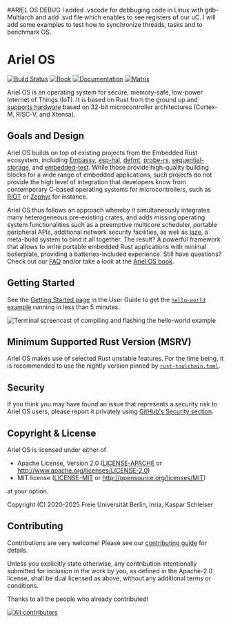 #ARIEL OS DEBUG
I added .vscode for debbuging code in Linux with gdb-Multiarch and add .svd file which enables to see registers of our uC. 
I will add some examples to test how to synchronize threads, tasks and to benchmark OS.

# Ariel OS
[![Build Status][build-badge]][build-info]
[![Book][book-badge]][documentation-mdbook]
[![Documentation][rustdoc-badge]][documentation-dev-rustdoc]
[![Matrix][matrix-badge]][matrix-link]

Ariel OS is an operating system for secure, memory-safe, low-power Internet of Things (IoT).
It is based on Rust from the ground up
and [supports hardware](https://ariel-os.github.io/ariel-os/dev/docs/book/hardware_functionality_support.html)
based on 32-bit microcontroller architectures (Cortex-M, RISC-V, and Xtensa).

## Goals and Design

Ariel OS builds on top of existing projects from the Embedded Rust ecosystem, including [Embassy](https://github.com/embassy-rs/embassy), [esp-hal](https://github.com/esp-rs/esp-hal), [defmt](https://github.com/knurling-rs/defmt), [probe-rs](https://github.com/probe-rs/probe-rs), [sequential-storage](https://github.com/tweedegolf/sequential-storage), and [embedded-test](https://github.com/probe-rs/embedded-test).
While those provide high-quality building blocks for a wide range of embedded applications, such projects do not provide the high level of integration that developers know from contemporary C-based operating systems for microcontrollers, such as [RIOT](https://github.com/RIOT-OS/RIOT/) or [Zephyr](https://github.com/zephyrproject-rtos/zephyr) for instance.

Ariel OS thus follows an approach whereby it simultaneously integrates many heterogeneous pre-existing crates, and adds missing operating system functionalities such as a preemptive multicore scheduler, portable peripheral APIs, additional network security facilities, as well as [laze](https://github.com/kaspar030/laze), a meta-build system to bind it all together.
The result?
A powerful framework that allows to write portable embedded Rust applications with minimal boilerplate, providing a batteries-included experience.
Still have questions?
Check out our [FAQ](https://github.com/ariel-os/ariel-os/blob/main/FAQ.md) and/or take a look at the [Ariel OS book](https://ariel-os.github.io/ariel-os/dev/docs/book/).

## Getting Started

See the [Getting Started page][getting-started-mdbook] in the User Guide to get the [`hello-world` example][hello-world-example] running in less than 5 minutes.

![Terminal screencast of compiling and flashing the hello-world example](./book/src/hello-world_render.svg)

## Minimum Supported Rust Version (MSRV)

Ariel OS makes use of selected Rust unstable features. For the time being, it is
recommended to use the nightly version pinned by [`rust-toolchain.toml`](rust-toolchain.toml).

## Security

If you think you may have found an issue that represents a security risk to Ariel OS users, please report it privately using [GitHub's Security section](https://github.com/ariel-os/ariel-os/security).

## Copyright & License

Ariel OS is licensed under either of

- Apache License, Version 2.0 ([LICENSE-APACHE](./LICENSE-APACHE) or http://www.apache.org/licenses/LICENSE-2.0)
- MIT license ([LICENSE-MIT](./LICENSE-MIT) or http://opensource.org/licenses/MIT)

at your option.

Copyright (C) 2020-2025 Freie Universität Berlin, Inria, Kaspar Schleiser

## Contributing

Contributions are very welcome!
Please see our [contributing guide](./CONTRIBUTING.md) for details.

Unless you explicitly state otherwise, any contribution intentionally submitted
for inclusion in the work by you, as defined in the Apache-2.0 license, shall
be dual licensed as above, without any additional terms or conditions.

Thanks to all the people who already contributed!

<a href="https://github.com/ariel-os/ariel-os/graphs/contributors">
  <img src="https://contrib.rocks/image?repo=ariel-os/ariel-os" alt="All contributors" />
</a>

[build-badge]: https://github.com/ariel-os/ariel-os/actions/workflows/main.yml/badge.svg
[build-info]: https://github.com/ariel-os/ariel-os/actions/workflows/main.yml
[matrix-badge]: https://img.shields.io/badge/chat-Matrix-brightgreen.svg
[matrix-link]: https://matrix.to/#/#ariel-os:matrix.org
[book-badge]: https://img.shields.io/badge/Book-%F0%9F%93%94-blue
[rustdoc-badge]: https://img.shields.io/badge/Documentation-%F0%9F%93%94-blue
[documentation-mdbook]: https://ariel-os.github.io/ariel-os/dev/docs/book/
[documentation-dev-rustdoc]: https://ariel-os.github.io/ariel-os/dev/docs/api/
[getting-started-mdbook]: https://ariel-os.github.io/ariel-os/dev/docs/book/getting_started.html
[hello-world-example]: https://github.com/ariel-os/ariel-os/tree/main/examples/hello-world
